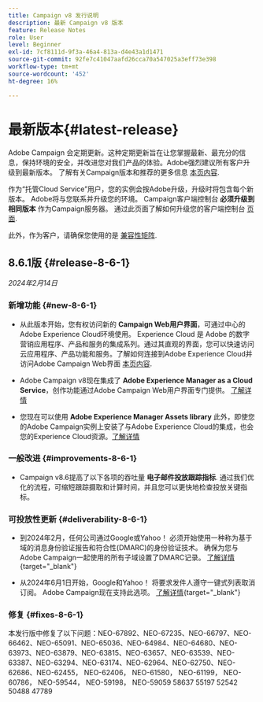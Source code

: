 ```yaml
---
title: Campaign v8 发行说明
description: 最新 Campaign v8 版本
feature: Release Notes
role: User
level: Beginner
exl-id: 7cf8111d-9f3a-46a4-813a-d4e43a1d1471
source-git-commit: 92fe7c41047aafd26cca70a547025a3eff73e398
workflow-type: tm+mt
source-wordcount: '452'
ht-degree: 16%

---
```


# 最新版本{#latest-release}

Adobe Campaign 会定期更新。这种定期更新旨在让您掌握最新、最充分的信息，保持环境的安全，并改进您对我们产品的体验。Adobe强烈建议所有客户升级到最新版本。 了解有关Campaign版本和推荐的更多信息 [本页内容](upgrades.md).

作为“托管Cloud Service”用户，您的实例会按Adobe升级，升级时将包含每个新版本。 Adobe将与您联系并升级您的环境。 Campaign客户端控制台 **必须升级到相同版本** 作为Campaign服务器。 通过此页面了解如何升级您的客户端控制台 [页面](../start/connect.md#upgrade-ac-console).

此外，作为客户，请确保您使用的是 [兼容性矩阵](compatibility-matrix.md).


## 8.6.1版 {#release-8-6-1}

_2024年2月14日_


### 新增功能 {#new-8-6-1}

* 从此版本开始，您有权访问新的 **Campaign Web用户界面**，可通过中心的Adobe Experience Cloud环境使用。 Experience Cloud 是 Adobe 的数字营销应用程序、产品和服务的集成系列。通过其直观的界面，您可以快速访问云应用程序、产品功能和服务。了解如何连接到Adobe Experience Cloud并访问Adobe Campaign Web界面 [本页内容](campaign-ui.md#ac-web-ui).


* Adobe Campaign v8现在集成了 **Adobe Experience Manager as a Cloud Service**，创作功能通过Adobe Campaign Web用户界面专门提供。 [了解详情](../connect/ac-aem.md)

* 您现在可以使用 **Adobe Experience Manager Assets library** 此外，即使您的Adobe Campaign实例上安装了与Adobe Experience Cloud的集成，也会您的Experience Cloud资源。[了解详情](../connect/ac-aem.md#assets-library)

### 一般改进 {#improvements-8-6-1}

* Campaign v8.6提高了以下各项的吞吐量 **电子邮件投放跟踪指标**. 通过我们优化的流程，可缩短跟踪摄取和计算时间，并且您可以更快地检查投放关键指标。


### 可投放性更新 {#deliverability-8-6-1}

* 到2024年2月，任何公司通过Google或Yahoo！ 必须开始使用一种称为基于域的消息身份验证报告和符合性(DMARC)的身份验证技术。 确保为您与Adobe Campaign一起使用的所有子域设置了DMARC记录。 [了解详情](https://experienceleague.adobe.com/docs/deliverability-learn/deliverability-best-practice-guide/additional-resources/technotes/implement-dmarc.html?lang=zh-Hans){target="_blank"}

* 从2024年6月1日开始，Google和Yahoo！ 将要求发件人遵守一键式列表取消订阅。 Adobe Campaign现在支持此选项。 [了解详情](https://experienceleague.adobe.com/docs/deliverability-learn/deliverability-best-practice-guide/additional-resources/campaign/acc-technical-recommendations.html#one-click-list-unsubscribe){target="_blank"}


### 修复 {#fixes-8-6-1}

本发行版中修复了以下问题：NEO-67892、NEO-67235、NEO-66797、NEO-66462、NEO-65091、NEO-65036、NEO-64984、NEO-64680、NEO-63973、NEO-63879、NEO-63815、NEO-63657、NEO-63539、NEO-63387、NEO-63294、NEO-63174、NEO-62964、NEO-62750、NEO-62686、NEO-62455， NEO-62406， NEO-61580， NEO-61199， NEO-60786， NEO-59544， NEO-59198， NEO-59059 58637 55197 52542 50488 47789